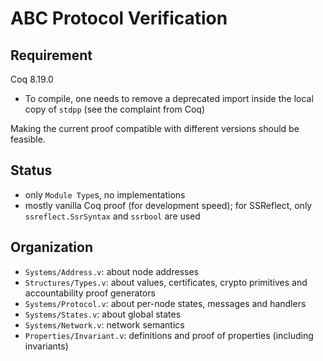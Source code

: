 # ABC Protocol Verification

## Requirement

Coq 8.19.0
- To compile, one needs to remove a deprecated import inside the local copy of `stdpp` (see the complaint from Coq)

Making the current proof compatible with different versions should be feasible. 

## Status

- only `Module Type`s, no implementations
- mostly vanilla Coq proof (for development speed); for SSReflect, only `ssreflect.SsrSyntax` and `ssrbool` are used

## Organization

- `Systems/Address.v`: about node addresses
- `Structures/Types.v`: about values, certificates, crypto primitives and accountability proof generators
- `Systems/Protocol.v`: about per-node states, messages and handlers
- `Systems/States.v`: about global states
- `Systems/Network.v`: network semantics
- `Properties/Invariant.v`: definitions and proof of properties (including invariants)
